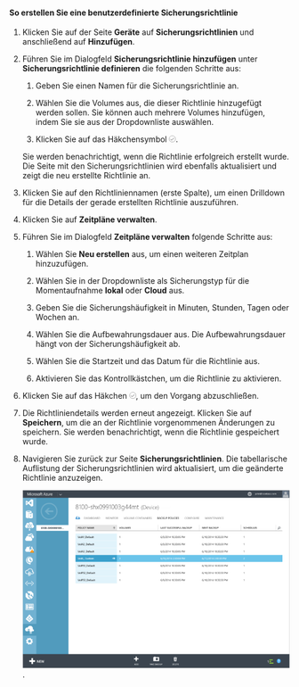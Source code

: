 <!--author=SharS last changed: 9/15/15-->

#### So erstellen Sie eine benutzerdefinierte Sicherungsrichtlinie

1. Klicken Sie auf der Seite **Geräte** auf **Sicherungsrichtlinien** und anschließend auf **Hinzufügen**.

2. Führen Sie im Dialogfeld **Sicherungsrichtlinie hinzufügen** unter **Sicherungsrichtlinie definieren** die folgenden Schritte aus:

    1. Geben Sie einen Namen für die Sicherungsrichtlinie an.

    2. Wählen Sie die Volumes aus, die dieser Richtlinie hinzugefügt werden sollen. Sie können auch mehrere Volumes hinzufügen, indem Sie sie aus der Dropdownliste auswählen.

    3. Klicken Sie auf das Häkchensymbol ![Häkchensymbol](./media/storsimple-add-backup-policy/HCS_CheckIcon-include.png).

     Sie werden benachrichtigt, wenn die Richtlinie erfolgreich erstellt wurde. Die Seite mit den Sicherungsrichtlinien wird ebenfalls aktualisiert und zeigt die neu erstellte Richtlinie an.

4. Klicken Sie auf den Richtliniennamen (erste Spalte), um einen Drilldown für die Details der gerade erstellten Richtlinie auszuführen.

5. Klicken Sie auf **Zeitpläne verwalten**.

6. Führen Sie im Dialogfeld **Zeitpläne verwalten** folgende Schritte aus:

    1. Wählen Sie **Neu erstellen** aus, um einen weiteren Zeitplan hinzuzufügen.

    2. Wählen Sie in der Dropdownliste als Sicherungstyp für die Momentaufnahme **lokal** oder **Cloud** aus.

    3. Geben Sie die Sicherungshäufigkeit in Minuten, Stunden, Tagen oder Wochen an.

    4. Wählen Sie die Aufbewahrungsdauer aus. Die Aufbewahrungsdauer hängt von der Sicherungshäufigkeit ab.
 
    5. Wählen Sie die Startzeit und das Datum für die Richtlinie aus.

    6. Aktivieren Sie das Kontrollkästchen, um die Richtlinie zu aktivieren.

7. Klicken Sie auf das Häkchen ![Häkchensymbol](./media/storsimple-add-backup-policy/HCS_CheckIcon-include.png), um den Vorgang abzuschließen.

8. Die Richtliniendetails werden erneut angezeigt. Klicken Sie auf **Speichern**, um die an der Richtlinie vorgenommenen Änderungen zu speichern. Sie werden benachrichtigt, wenn die Richtlinie gespeichert wurde.

9. Navigieren Sie zurück zur Seite **Sicherungsrichtlinien**. Die tabellarische Auflistung der Sicherungsrichtlinien wird aktualisiert, um die geänderte Richtlinie anzuzeigen.

    ![Benutzerdefinierte Sicherungsrichtlinie](./media/storsimple-create-custom-backup-policy/HCS_CustomBackupPolicyM-include.png).


